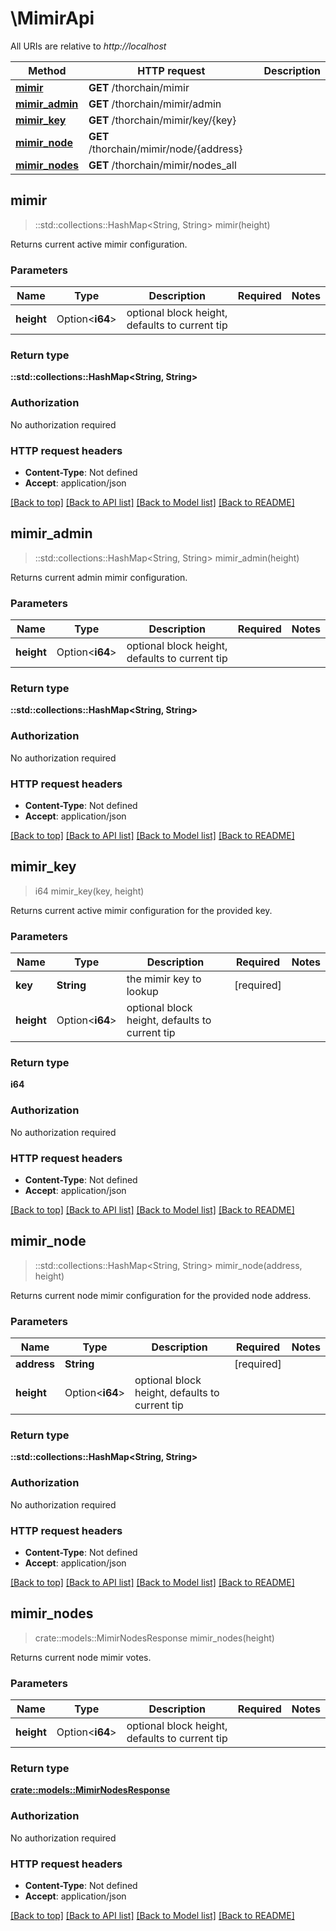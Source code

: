 # \MimirApi

All URIs are relative to *http://localhost*

Method | HTTP request | Description
------------- | ------------- | -------------
[**mimir**](MimirApi.md#mimir) | **GET** /thorchain/mimir | 
[**mimir_admin**](MimirApi.md#mimir_admin) | **GET** /thorchain/mimir/admin | 
[**mimir_key**](MimirApi.md#mimir_key) | **GET** /thorchain/mimir/key/{key} | 
[**mimir_node**](MimirApi.md#mimir_node) | **GET** /thorchain/mimir/node/{address} | 
[**mimir_nodes**](MimirApi.md#mimir_nodes) | **GET** /thorchain/mimir/nodes_all | 



## mimir

> ::std::collections::HashMap<String, String> mimir(height)


Returns current active mimir configuration.

### Parameters


Name | Type | Description  | Required | Notes
------------- | ------------- | ------------- | ------------- | -------------
**height** | Option<**i64**> | optional block height, defaults to current tip |  |

### Return type

**::std::collections::HashMap<String, String>**

### Authorization

No authorization required

### HTTP request headers

- **Content-Type**: Not defined
- **Accept**: application/json

[[Back to top]](#) [[Back to API list]](../README.md#documentation-for-api-endpoints) [[Back to Model list]](../README.md#documentation-for-models) [[Back to README]](../README.md)


## mimir_admin

> ::std::collections::HashMap<String, String> mimir_admin(height)


Returns current admin mimir configuration.

### Parameters


Name | Type | Description  | Required | Notes
------------- | ------------- | ------------- | ------------- | -------------
**height** | Option<**i64**> | optional block height, defaults to current tip |  |

### Return type

**::std::collections::HashMap<String, String>**

### Authorization

No authorization required

### HTTP request headers

- **Content-Type**: Not defined
- **Accept**: application/json

[[Back to top]](#) [[Back to API list]](../README.md#documentation-for-api-endpoints) [[Back to Model list]](../README.md#documentation-for-models) [[Back to README]](../README.md)


## mimir_key

> i64 mimir_key(key, height)


Returns current active mimir configuration for the provided key.

### Parameters


Name | Type | Description  | Required | Notes
------------- | ------------- | ------------- | ------------- | -------------
**key** | **String** | the mimir key to lookup | [required] |
**height** | Option<**i64**> | optional block height, defaults to current tip |  |

### Return type

**i64**

### Authorization

No authorization required

### HTTP request headers

- **Content-Type**: Not defined
- **Accept**: application/json

[[Back to top]](#) [[Back to API list]](../README.md#documentation-for-api-endpoints) [[Back to Model list]](../README.md#documentation-for-models) [[Back to README]](../README.md)


## mimir_node

> ::std::collections::HashMap<String, String> mimir_node(address, height)


Returns current node mimir configuration for the provided node address.

### Parameters


Name | Type | Description  | Required | Notes
------------- | ------------- | ------------- | ------------- | -------------
**address** | **String** |  | [required] |
**height** | Option<**i64**> | optional block height, defaults to current tip |  |

### Return type

**::std::collections::HashMap<String, String>**

### Authorization

No authorization required

### HTTP request headers

- **Content-Type**: Not defined
- **Accept**: application/json

[[Back to top]](#) [[Back to API list]](../README.md#documentation-for-api-endpoints) [[Back to Model list]](../README.md#documentation-for-models) [[Back to README]](../README.md)


## mimir_nodes

> crate::models::MimirNodesResponse mimir_nodes(height)


Returns current node mimir votes.

### Parameters


Name | Type | Description  | Required | Notes
------------- | ------------- | ------------- | ------------- | -------------
**height** | Option<**i64**> | optional block height, defaults to current tip |  |

### Return type

[**crate::models::MimirNodesResponse**](MimirNodesResponse.md)

### Authorization

No authorization required

### HTTP request headers

- **Content-Type**: Not defined
- **Accept**: application/json

[[Back to top]](#) [[Back to API list]](../README.md#documentation-for-api-endpoints) [[Back to Model list]](../README.md#documentation-for-models) [[Back to README]](../README.md)

